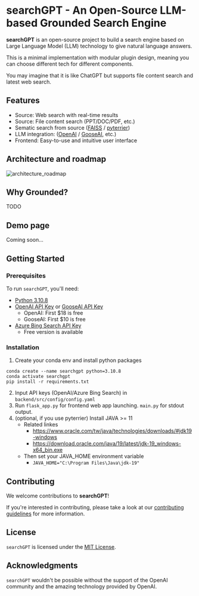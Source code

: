 searchGPT - An Open-Source LLM-based Grounded Search Engine
==================================================

**searchGPT** is an open-source project to build a search engine based on Large Language Model (LLM) technology to give natural language answers.

This is a minimal implementation with modular plugin design, meaning you can choose different tech for different components.

You may imagine that it is like ChatGPT but supports file content search and latest web search.

Features
--------

* Source: Web search with real-time results
* Source: File content search (PPT/DOC/PDF, etc.)
* Sematic search from source ([FAISS](https://github.com/facebookresearch/faiss) / [pyterrier](https://github.com/terrier-org/pyterrier))
* LLM integration: ([OpenAI](https://platform.openai.com/docs/api-reference?lang=python) / [GooseAI](https://goose.ai/), etc.)
* Frontend: Easy-to-use and intuitive user interface

Architecture and roadmap
------------------------
![architecture_roadmap](/img/architecture_roadmap.png)

Why Grounded?
---------------
TODO

Demo page
---------------
Coming soon...

Getting Started
---------------

### Prerequisites

To run `searchGPT`, you'll need:

* [Python 3.10.8](https://www.python.org/downloads/)
* [OpenAI API Key](https://beta.openai.com/signup) or [GooseAI API Key](https://goose.ai/)
    * OpenAI: First $18 is free
    * GooseAI: First $10 is free
* [Azure Bing Search API Key](https://www.microsoft.com/en-us/bing/apis/bing-web-search-api/)
    * Free version is available

### Installation

1. Create your conda env and install python packages

```
conda create --name searchgpt python=3.10.8
conda activate searchgpt
pip install -r requirements.txt
```

2. Input API keys (OpenAI/Azure Bing Search) in `backend/src/config/config.yaml`
3. Run `flask_app.py` for frontend web app launching. `main.py` for stdout output.
4. (optional, if you use pyterrier) Install JAVA >= 11
    * Related linkes
        - https://www.oracle.com/tw/java/technologies/downloads/#jdk19-windows
        - https://download.oracle.com/java/19/latest/jdk-19_windows-x64_bin.exe
    - Then set your JAVA_HOME environment variable
        - `JAVA_HOME="C:\Program Files\Java\jdk-19"`

Contributing
------------

We welcome contributions to **searchGPT**!

If you're interested in contributing, please take a look at our [contributing guidelines](./CONTRIBUTING.md) for more information.

License
-------

`searchGPT` is licensed under the [MIT License](./LICENSE).

Acknowledgments
---------------

`searchGPT` wouldn't be possible without the support of the OpenAI community and the amazing technology provided by OpenAI.